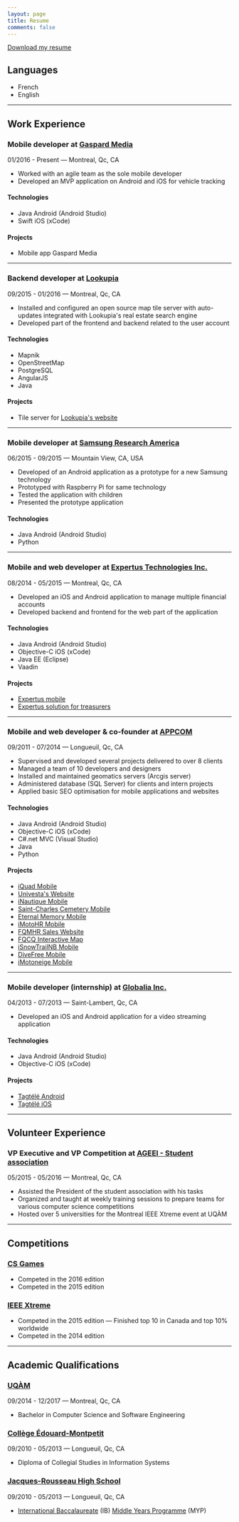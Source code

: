 ```yaml
---
layout: page
title: Resume
comments: false
---
```


<a class="sidebar-nav-item" href="{{ site.url }}/files/marc-antoine.sauve.pdf" download><i class="fa fa-download" aria-hidden="true"></i> Download my resume</a>

## <i class="fa fa-language" aria-hidden="true"></i> Languages
* French
* English

---

## <i class="fa fa-briefcase" aria-hidden="true"></i> Work Experience

### Mobile developer at [Gaspard Media](https://gaspardmedia.com)
<span class="metadata">01/2016 - Present &mdash; Montreal, Qc, CA</span>

* Worked with an agile team as the sole mobile developer
* Developed an MVP application on Android and iOS for vehicle tracking

#### Technologies
* Java Android (Android Studio)
* Swift iOS (xCode)

#### Projects
* Mobile app Gaspard Media 

---

### Backend developer at [Lookupia](https://lookupia.com)
<span class="metadata">09/2015 - 01/2016 &mdash; Montreal, Qc, CA</span>

* Installed and configured an open source map tile server with auto-updates integrated with Lookupia's real estate search engine
* Developed part of the frontend and backend related to the user account

#### Technologies
* Mapnik
* OpenStreetMap
* PostgreSQL
* AngularJS
* Java

#### Projects
* Tile server for [Lookupia's website](https://lookupia.com)

---

### Mobile developer at [Samsung Research America](https://www.sra.samsung.com)
<span class="metadata">06/2015 - 09/2015 &mdash; Mountain View, CA, USA</span>

* Developed of an Android application as a prototype for a new Samsung technology
* Prototyped with Raspberry Pi for same technology
* Tested the application with children
* Presented the prototype application

#### Technologies
* Java Android (Android Studio)
* Python

---

### Mobile and web developer at [Expertus Technologies Inc.](http://www.expertus.ca/)
<span class="metadata">08/2014 - 05/2015 &mdash; Montreal, Qc, CA</span>

* Developed an iOS and Android application to manage multiple financial accounts
* Developed backend and frontend for the web part of the application

#### Technologies
* Java Android (Android Studio)
* Objective-C iOS (xCode)
* Java EE (Eclipse)
* Vaadin

#### Projects
* [Expertus mobile](http://www.expertus.ca/solutions/expertus-mobile)
* [Expertus solution for treasurers](http://www.expertus.ca/solutions/expertus-solution-for-treasurers)

---

### Mobile and web developer &amp; co-founder at [APPCOM](https://appcom.ca)
<span class="metadata">09/2011 - 07/2014 &mdash; Longueuil, Qc, CA</span>

* Supervised and developed several projects delivered to over 8 clients
* Managed a team of 10 developers and designers
* Installed and maintained geomatics servers (Arcgis server)
* Administered database (SQL Server) for clients and intern projects
* Applied basic SEO optimisation for mobile applications and websites

#### Technologies
* Java Android (Android Studio)
* Objective-C iOS (xCode)
* C#.net MVC (Visual Studio)
* Java
* Python

#### Projects
* [iQuad Mobile](http://www.appcom.ca/en/portfolio/iquad/)
* [Univesta's Website](http://appcom.ca/en/portfolio/univesta-website)
* [iNautique Mobile](http://appcom.ca/en/portfolio/inautique)
* [Saint-Charles Cemetery Mobile](http://appcom.ca/en/portfolio/cimetiere-saint-charles-mobile)
* [Eternal Memory Mobile](http://appcom.ca/en/portfolio/eternal-memory)
* [iMotoHR Mobile](http://appcom.ca/en/portfolio/imotohr)
* [FQMHR Sales Website](http://appcom.ca/en/portfolio/fqmhr-sale-website)
* [FQCQ Interactive Map](http://appcom.ca/en/portfolio/fqcq-interactive-map)
* [iSnowTrailNB Mobile](http://appcom.ca/en/portfolio/isnowtrailnb)
* [DiveFree Mobile](http://appcom.ca/en/portfolio/divefree)
* [iMotoneige Mobile](http://appcom.ca/en/portfolio/imotoneige-2012)

---

### Mobile developer (internship) at [Globalia Inc.](https://www.globalia.ca/en/)
<span class="metadata">04/2013 - 07/2013 &mdash; Saint-Lambert, Qc, CA</span>

* Developed an iOS and Android application for a video streaming application

#### Technologies
* Java Android (Android Studio)
* Objective-C iOS (xCode)

#### Projects
* [Tagtélé Android](http://play.google.com/store/apps/details?id=ca.globalia.tagtele&hl=en)
* [Tagtélé iOS](http://itunes.apple.com/ca/app/tagtele/id656849641?mt=8)

---

## <i class="fa fa-users" aria-hidden="true"></i> Volunteer Experience

### VP Executive and VP Competition at [AGEEI - Student association](http://ageei.uqam.ca/)
<span class="metadata">05/2015 - 05/2016 &mdash; Montreal, Qc, CA</span>

* Assisted the President of the student association with his tasks
* Organized and taught at weekly training sessions to prepare teams for various computer science competitions
* Hosted over 5 universities for the Montreal IEEE Xtreme event at UQÀM

---

## <i class="fa fa-code" aria-hidden="true"></i> Competitions

### [CS Games](http://csgames.org/corpo/)
* Competed in the 2016 edition
* Competed in the 2015 edition

### [IEEE Xtreme](http://www.ieee.org/membership_services/membership/students/competitions/xtreme/index.html)
* Competed in the 2015 edition &mdash; Finished top 10 in Canada and top 10% worldwide
* Competed in the 2014 edition

---

## <i class="fa fa-university" aria-hidden="true"></i> Academic Qualifications

### [UQÀM](http://uqam.ca/)
<span class="metadata">09/2014 - 12/2017 &mdash; Montreal, Qc, CA</span>

* Bachelor in Computer Science and Software Engineering

### [Collège Édouard-Montpetit](http://www.cegepmontpetit.ca/)
<span class="metadata">09/2010 - 05/2013 &mdash; Longueuil, Qc, CA</span>

* Diploma of Collegial Studies in Information Systems

### [Jacques-Rousseau High School](http://www.csmv.qc.ca/secondaire/nos-ecoles/jacques-rousseau/)
<span class="metadata">09/2010 - 05/2013 &mdash; Longueuil, Qc, CA</span>

* [International Baccalaureate](http://www.ibo.org/) (IB) [Middle Years Programme](http://www.ibo.org/programmes/middle-years-programme/) (MYP)
